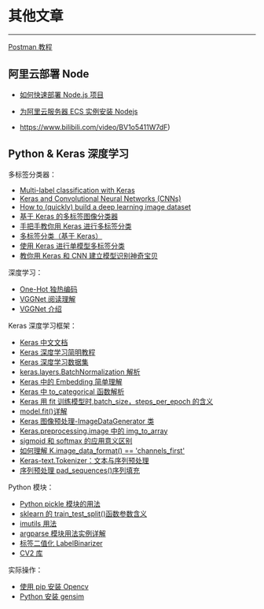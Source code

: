 # 其他文章

---

[Postman 教程](https://www.jianshu.com/p/97ba64888894)

## 阿里云部署 Node

- [如何快速部署 Node.js 项目](https://developer.aliyun.com/article/80217)
- [为阿里云服务器 ECS 实例安装 Nodejs](https://blog.csdn.net/weixin_43503511/article/details/86670345)

- https://www.bilibili.com/video/BV1o5411W7dF)

## Python & Keras 深度学习

多标签分类器：

- [Multi-label classification with Keras](https://www.pyimagesearch.com/2018/05/07/multi-label-classification-with-keras/)
- [Keras and Convolutional Neural Networks (CNNs)](https://www.pyimagesearch.com/2018/04/16/keras-and-convolutional-neural-networks-cnns/)
- [How to (quickly) build a deep learning image dataset](https://www.pyimagesearch.com/2018/04/09/how-to-quickly-build-a-deep-learning-image-dataset/)
- [基于 Keras 的多标签图像分类器](https://blog.csdn.net/lc013/article/details/100033158)
- [手把手教你用 Keras 进行多标签分类](https://blog.csdn.net/tMb8Z9Vdm66wH68VX1/article/details/81090757)
- [多标签分类（基于 Keras）](https://blog.csdn.net/qq_37764129/article/details/100853805)
- [使用 Keras 进行单模型多标签分类](https://blog.csdn.net/lly1122334/article/details/88806913)
- [教你用 Keras 和 CNN 建立模型识别神奇宝贝](https://blog.csdn.net/tMb8Z9Vdm66wH68VX1/article/details/81713585)

深度学习：

- [One-Hot 独热编码](https://blog.csdn.net/qq_15192373/article/details/89552498)
- [VGGNet 阅读理解](https://blog.csdn.net/zziahgf/article/details/79614822)
- [VGGNet 介绍](https://blog.csdn.net/u013181595/article/details/80974210)

Keras 深度学习框架：

- [Keras 中文文档](https://keras-zh.readthedocs.io/)
- [Keras 深度学习简明教程](https://www.bilibili.com/video/BV1gE411R7jd)
- [Keras 深度学习数据集](https://www.jianshu.com/p/c98a24cfa821/)
- [keras.layers.BatchNormalization 解析](https://blog.csdn.net/weixin_43935696/article/details/112214007)
- [Keras 中的 Embedding 简单理解](https://www.jianshu.com/p/a3f3033a7379)
- [Keras 中 to_categorical 函数解析](https://blog.csdn.net/moyu123456789/article/details/83444140)
- [Keras 用 fit 训练模型时,batch_size，steps_per_epoch 的含义](https://blog.csdn.net/qq_29676179/article/details/118001025)
- [model.fit()详解](https://blog.csdn.net/weixin_40244676/article/details/105091539)
- [Keras 图像预处理-ImageDataGenerator 类](https://blog.csdn.net/qq_27825451/article/details/90056896)
- [Keras.preprocessing.image 中的 img_to_array](https://www.pythonheidong.com/blog/article/430947/349baf46280172a88c55/)
- [sigmoid 和 softmax 的应用意义区别](https://www.cnblogs.com/zhibei/p/12070046.html)
- [如何理解 K.image_data_format() == 'channels_first'](https://www.yisu.com/zixun/231984.html)
- [Keras-text.Tokenizer：文本与序列预处理](https://blog.csdn.net/lovebyz/article/details/77712003)
- [序列预处理 pad_sequences()序列填充](https://blog.csdn.net/wcy23580/article/details/84957471)

Python 模块：

- [Python pickle 模块的用法](http://www.weixueyuan.net/a/633.html)
- [sklearn 的 train_test_split()函数参数含义](https://www.cnblogs.com/Yanjy-OnlyOne/p/11288098.html)
- [imutils 用法](https://blog.csdn.net/Einstellung/article/details/90634159)
- [argparse 模块用法实例详解](https://zhuanlan.zhihu.com/p/56922793)
- [标签二值化 LabelBinarizer](https://blog.csdn.net/u012052268/article/details/77720645/)
- [CV2 库](https://blog.csdn.net/qq_41185868/article/details/79675875)

实际操作：

- [使用 pip 安装 Opencv](https://www.cnblogs.com/thewaytotheway/p/12847260.html)
- [Python 安装 gensim](https://www.cnblogs.com/Qi77/p/12514730.html)
